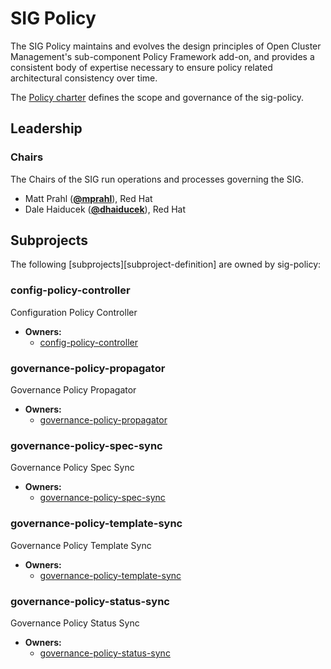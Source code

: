 # SIG Policy

The SIG Policy maintains and evolves the design principles of Open Cluster Management's sub-component Policy Framework add-on, and provides a consistent body of expertise necessary to ensure policy related architectural consistency over time.

The [Policy charter](policy-charter.md) defines the scope and governance of the sig-policy.

## Leadership

### Chairs
The Chairs of the SIG run operations and processes governing the SIG.

* Matt Prahl (**[@mprahl](https://github.com/mprahl)**), Red Hat
* Dale Haiducek (**[@dhaiducek](https://github.com/dhaiducek)**), Red Hat

## Subprojects

The following [subprojects][subproject-definition] are owned by sig-policy:
### config-policy-controller
Configuration Policy Controller
- **Owners:**
  - [config-policy-controller](https://github.com/open-cluster-management-io/config-policy-controller/blob/main/OWNERS)
### governance-policy-propagator
Governance Policy Propagator
- **Owners:**
  - [governance-policy-propagator](https://github.com/open-cluster-management-io/governance-policy-propagator/blob/main/OWNERS)
### governance-policy-spec-sync
Governance Policy Spec Sync
- **Owners:**
  - [governance-policy-spec-sync](https://github.com/open-cluster-management-io/governance-policy-spec-sync/blob/main/OWNERS)
### governance-policy-template-sync
Governance Policy Template Sync
- **Owners:**
  - [governance-policy-template-sync](https://github.com/open-cluster-management-io/governance-policy-template-sync/blob/main/OWNERS)
### governance-policy-status-sync
Governance Policy Status Sync
- **Owners:**
  - [governance-policy-status-sync](https://github.com/open-cluster-management-io/governance-policy-status-sync/blob/main/OWNERS)
